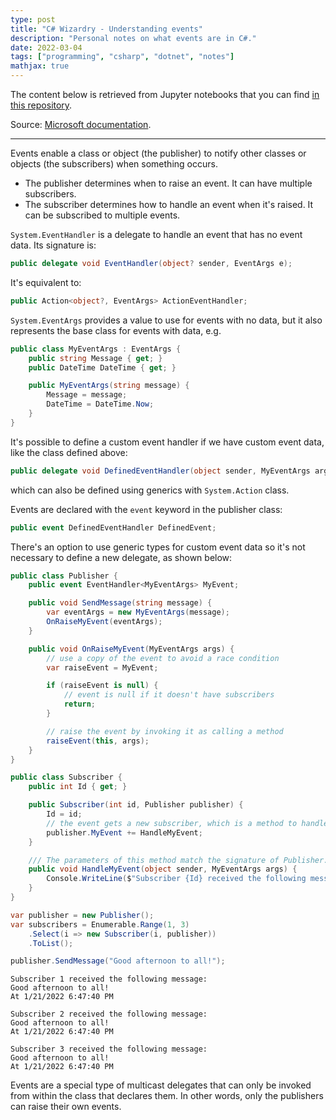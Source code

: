 ```yaml
---
type: post
title: "C# Wizardry - Understanding events"
description: "Personal notes on what events are in C#."
date: 2022-03-04
tags: ["programming", "csharp", "dotnet", "notes"]
mathjax: true
---
```


The content below is retrieved from Jupyter notebooks that you can find [in this repository](https://github.com/netotz/learning-dotnet/blob/main/csharp/events/).

Source: [Microsoft documentation](https://docs.microsoft.com/en-us/dotnet/csharp/programming-guide/events/).

---

Events enable a class or object (the publisher) to notify other classes or objects (the subscribers) when something occurs.

- The publisher determines when to raise an event. It can have multiple subscribers.
- The subscriber determines how to handle an event when it's raised. It can be subscribed to multiple events.

`System.EventHandler` is a delegate to handle an event that has no event data. Its signature is:

```cs
public delegate void EventHandler(object? sender, EventArgs e);
```

It's equivalent to:


```C#
public Action<object?, EventArgs> ActionEventHandler;
```

`System.EventArgs` provides a value to use for events with no data, but it also represents the base class for events with data, e.g.


```C#
public class MyEventArgs : EventArgs {
    public string Message { get; }
    public DateTime DateTime { get; }

    public MyEventArgs(string message) {
        Message = message;
        DateTime = DateTime.Now;
    }
}
```

It's possible to define a custom event handler if we have custom event data, like the class defined above:


```C#
public delegate void DefinedEventHandler(object sender, MyEventArgs args);
```

which can also be defined using generics with `System.Action` class.

Events are declared with the `event` keyword in the publisher class:


```C#
public event DefinedEventHandler DefinedEvent;
```

There's an option to use generic types for custom event data so it's not necessary to define a new delegate, as shown below:


```C#
public class Publisher {
    public event EventHandler<MyEventArgs> MyEvent;

    public void SendMessage(string message) {
        var eventArgs = new MyEventArgs(message);
        OnRaiseMyEvent(eventArgs);
    }

    public void OnRaiseMyEvent(MyEventArgs args) {
        // use a copy of the event to avoid a race condition
        var raiseEvent = MyEvent;

        if (raiseEvent is null) {
            // event is null if it doesn't have subscribers
            return;
        }

        // raise the event by invoking it as calling a method
        raiseEvent(this, args);
    }
}
```


```C#
public class Subscriber {
    public int Id { get; }

    public Subscriber(int id, Publisher publisher) {
        Id = id;
        // the event gets a new subscriber, which is a method to handle it
        publisher.MyEvent += HandleMyEvent;
    }

    /// The parameters of this method match the signature of Publisher.MyEvent
    public void HandleMyEvent(object sender, MyEventArgs args) {
        Console.WriteLine($"Subscriber {Id} received the following message:\n{args.Message}\nAt {args.DateTime}");
    }
}
```


```C#
var publisher = new Publisher();
var subscribers = Enumerable.Range(1, 3)
    .Select(i => new Subscriber(i, publisher))
    .ToList();
```


```C#
publisher.SendMessage("Good afternoon to all!");
```

    Subscriber 1 received the following message:
    Good afternoon to all!
    At 1/21/2022 6:47:40 PM

    Subscriber 2 received the following message:
    Good afternoon to all!
    At 1/21/2022 6:47:40 PM

    Subscriber 3 received the following message:
    Good afternoon to all!
    At 1/21/2022 6:47:40 PM



Events are a special type of multicast delegates that can only be invoked from within the class that declares them. In other words, only the publishers can raise their own events.
